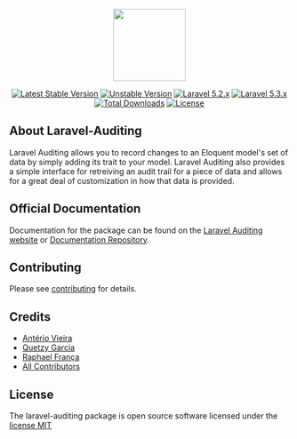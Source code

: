 <p align="center">
<a href="https://www.laravel-auditing.com" target="_blank"><img width="130" src="http://www.laravel-auditing.com/assets/img/laravel-auditing-logo.png"></a>
</p>

<p align="center">
<a href="https://packagist.org/packages/owen-it/laravel-auditing"><img src="https://poser.pugx.org/owen-it/laravel-auditing/v/stable.svg" alt="Latest Stable Version"></a>
<a href="https://packagist.org/packages/owen-it/laravel-auditing"><img src="https://poser.pugx.org/owen-it/laravel-auditing/v/unstable.svg" alt="Unstable Version"></a>
<a href="http://laravel.com"><img src="https://img.shields.io/badge/Laravel-5.2.x-brightgreen.svg?style=flat-square" alt="Laravel 5.2.x"></a>
<a href="http://laravel.com"><img src="https://img.shields.io/badge/Laravel-5.3.x-brightgreen.svg?style=flat-square" alt="Laravel 5.3.x"></a>
<a href="https://packagist.org/packages/owen-it/laravel-auditing"><img src="https://poser.pugx.org/owen-it/laravel-auditing/d/total.svg" alt="Total Downloads"></a>
<a href="https://packagist.org/packages/owen-it/laravel-auditing"><img src="https://poser.pugx.org/owen-it/laravel-auditing/license.svg" alt="License"></a>

## About Laravel-Auditing

Laravel Auditing allows you to record changes to an Eloquent model's set of data by simply adding its trait to your model. Laravel Auditing also provides a simple interface for retreiving an audit trail for a piece of data and allows for a great deal of customization in how that data is provided.

## Official Documentation

Documentation for the package can be found on the [Laravel Auditing website](http://www.laravel-auditing.com) or [Documentation Repository](https://github.com/owen-it/laravel-auditing-doc/blob/master/README.md).

## Contributing

Please see [contributing](http://www.laravel-auditing.com/docs/master/contributing) for details.

## Credits

- [Antério Vieira](https://github.com/anteriovieira)
- [Quetzy Garcia](https://github.com/quetzyg)
- [Raphael França](https://github.com/raphaelfranca)
- [All Contributors](https://github.com/owen-it/laravel-auditing/graphs/contributors)

## License

The laravel-auditing package is open source software licensed under the [license MIT](http://opensource.org/licenses/MIT)
